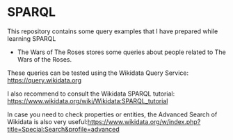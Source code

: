 # SPARQL

This repository contains some query examples that I have prepared while learning SPARQL

- The Wars of The Roses stores some queries about people related to The Wars of the Roses.

These queries can be tested using the Wikidata Query Service: https://query.wikidata.org

I also recommend to consult the Wikidata SPARQL tutorial: https://www.wikidata.org/wiki/Wikidata:SPARQL_tutorial

In case you need to check properties or entities, the Advanced Search of Wikidata is also very useful:https://www.wikidata.org/w/index.php?title=Special:Search&profile=advanced
